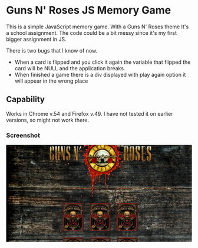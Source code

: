 # Guns N' Roses  JS Memory Game
This is a simple  JavaScript memory game. With a Guns N' Roses theme
It's a school assignment. The code could be a bit messy since it's my first bigger assignment in JS.

There is two bugs that I know of now.
* When a card is flipped and you click it again the variable that flipped the card will be NULL and the application breaks.
* When finished a game there is a div displayed with play again option it will appear in the wrong place

## Capability
Works in Chrome v.54 and Firefox v.49. I have not tested it on earlier versions, so might not work there.


### Screenshot
![Alt text](img/screeshot.jpg)
